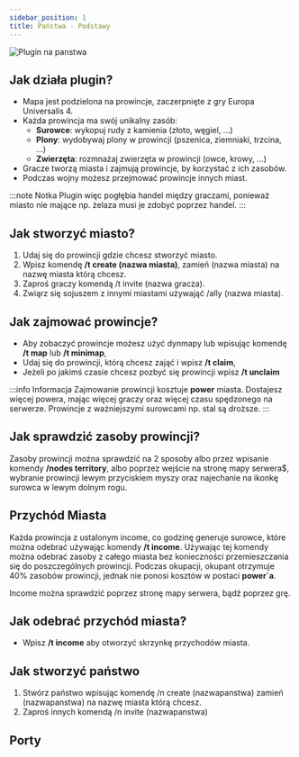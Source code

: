 ```yaml
---
sidebar_position: 1
title: Państwa - Podstawy
---
```


![Plugin na panstwa](./img/pluginnapanstwawiecejinfo.png)

## Jak działa plugin?
- Mapa jest podzielona na prowincje, zaczerpnięte z gry Europa Universalis 4.
- Każda prowincja ma swój unikalny zasób:
	- **Surowce**: wykopuj rudy z kamienia (złoto, węgiel, ...)
	- **Plony**: wydobywaj plony w prowincji (pszenica, ziemniaki, trzcina, ...)
	- **Zwierzęta**: rozmnażaj zwierzęta w prowincji (owce, krowy, ...)
- Gracze tworzą miasta i zajmują prowincje, by korzystać z ich zasobów.
- Podczas wojny możesz przejmować prowincje innych miast.

:::note Notka
Plugin więc pogłębia handel między graczami, ponieważ miasto nie mające np. żelaza musi je zdobyć poprzez handel.
:::

## Jak stworzyć miasto?
1. Udaj się do prowincji gdzie chcesz stworzyć miasto.
2. Wpisz komendę **/t create (nazwa miasta)**, zamień (nazwa miasta) na nazwę miasta którą chcesz.
3. Zaproś graczy komendą /t invite (nazwa gracza).
4. Zwiąrz się sojuszem z innymi miastami używająć /ally (nazwa miasta).

## Jak zajmować prowincje?
- Aby zobaczyć prowincje możesz użyć dynmapy lub wpisując komendę **/t map** lub **/t minimap**,
- Udaj się do prowincji, którą chcesz zająć i wpisz **/t claim**,
- Jeżeli po jakimś czasie chcesz pozbyć się prowincji wpisz **/t unclaim**

:::info  Informacja
Zajmowanie prowincji kosztuje **power** miasta. Dostajesz więcej powera, mając więcej graczy oraz więcej czasu spędzonego na serwerze. Prowincje z ważniejszymi surowcami np. stal są droższe.
:::
## Jak sprawdzić zasoby prowincji?
Zasoby prowincji można sprawdzić na 2 sposoby albo przez wpisanie komendy **/nodes territory**, albo poprzez wejście na stronę mapy serwera$, wybranie prowincji lewym przyciskiem myszy oraz najechanie na ikonkę surowca w lewym dolnym rogu.


## Przychód Miasta
Każda prowincja z ustalonym income, co godzinę generuje surowce, które można odebrać używając komendy **/t income**. Używając tej komendy można odebrać zasoby z całego miasta bez konieczności przemieszczania się do poszczególnych prowincji. Podczas okupacji, okupant otrzymuje 40% zasobów prowincji, jednak nie ponosi kosztów w postaci **power`a**.

Income można sprawdzić poprzez stronę mapy serwera, bądź poprzez grę.
## Jak odebrać przychód miasta?
- Wpisz **/t income** aby otworzyć skrzynkę przychodów miasta.

## Jak stworzyć państwo
1. Stwórz państwo wpisując komendę /n create (nazwapanstwa) zamień (nazwapanstwa) na nazwę miasta którą chcesz.
2. Zaproś innych komendą /n invite (nazwapanstwa)
## Porty










